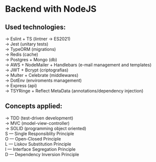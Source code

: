 # Backend with NodeJS

## Used technologies:
-> Eslint + TS (lintner -> ES2021) </br>
-> Jest (unitary tests) </br>
-> TypeORM (migrations) </br>
-> Redis (cache) </br>
-> Postgres + Mongo (db) </br>
-> AWS + NodeMailer + Handlebars (e-mail management and templates) </br>
-> JWT + Bcrypt (criptografias) </br>
-> Multer + Celebrate (middlewares) </br>
-> DotEnv (enviroments management) </br>
-> Express (api) </br>
-> TSYRinge + Reflect MetaData (annotations/dependency injection) </br>


## Concepts applied:
-> TDD (test-driven development) </br>
-> MVC (model-view-controller) </br>
-> SOLID (programming object oriented) </br>
  S — Single Responsiblity Principle </br>
  O — Open-Closed Principle </br>
  L — Liskov Substitution Principle </br>
  I — Interface Segregation Principle </br>
  D — Dependency Inversion Principle </br>

